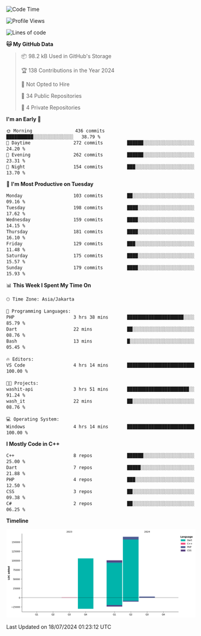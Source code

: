 <!--START_SECTION:waka-->
![Code Time](http://img.shields.io/badge/Code%20Time-134%20hrs%2042%20mins-blue)

![Profile Views](http://img.shields.io/badge/Profile%20Views-0-blue)

![Lines of code](https://img.shields.io/badge/From%20Hello%20World%20I%27ve%20Written-372.4%20thousand%20lines%20of%20code-blue)

**🐱 My GitHub Data** 

> 📦 98.2 kB Used in GitHub's Storage 
 > 
> 🏆 138 Contributions in the Year 2024
 > 
> 🚫 Not Opted to Hire
 > 
> 📜 34 Public Repositories 
 > 
> 🔑 4 Private Repositories 
 > 
**I'm an Early 🐤** 

```text
🌞 Morning                436 commits         ██████████░░░░░░░░░░░░░░░   38.79 % 
🌆 Daytime                272 commits         ██████░░░░░░░░░░░░░░░░░░░   24.20 % 
🌃 Evening                262 commits         ██████░░░░░░░░░░░░░░░░░░░   23.31 % 
🌙 Night                  154 commits         ███░░░░░░░░░░░░░░░░░░░░░░   13.70 % 
```
📅 **I'm Most Productive on Tuesday** 

```text
Monday                   103 commits         ██░░░░░░░░░░░░░░░░░░░░░░░   09.16 % 
Tuesday                  198 commits         ████░░░░░░░░░░░░░░░░░░░░░   17.62 % 
Wednesday                159 commits         ████░░░░░░░░░░░░░░░░░░░░░   14.15 % 
Thursday                 181 commits         ████░░░░░░░░░░░░░░░░░░░░░   16.10 % 
Friday                   129 commits         ███░░░░░░░░░░░░░░░░░░░░░░   11.48 % 
Saturday                 175 commits         ████░░░░░░░░░░░░░░░░░░░░░   15.57 % 
Sunday                   179 commits         ████░░░░░░░░░░░░░░░░░░░░░   15.93 % 
```


📊 **This Week I Spent My Time On** 

```text
🕑︎ Time Zone: Asia/Jakarta

💬 Programming Languages: 
PHP                      3 hrs 38 mins       █████████████████████░░░░   85.79 % 
Dart                     22 mins             ██░░░░░░░░░░░░░░░░░░░░░░░   08.76 % 
Bash                     13 mins             █░░░░░░░░░░░░░░░░░░░░░░░░   05.45 % 

🔥 Editors: 
VS Code                  4 hrs 14 mins       █████████████████████████   100.00 % 

🐱‍💻 Projects: 
washit-api               3 hrs 51 mins       ███████████████████████░░   91.24 % 
wash_it                  22 mins             ██░░░░░░░░░░░░░░░░░░░░░░░   08.76 % 

💻 Operating System: 
Windows                  4 hrs 14 mins       █████████████████████████   100.00 % 
```

**I Mostly Code in C++** 

```text
C++                      8 repos             ██████░░░░░░░░░░░░░░░░░░░   25.00 % 
Dart                     7 repos             █████░░░░░░░░░░░░░░░░░░░░   21.88 % 
PHP                      4 repos             ███░░░░░░░░░░░░░░░░░░░░░░   12.50 % 
CSS                      3 repos             ██░░░░░░░░░░░░░░░░░░░░░░░   09.38 % 
C#                       2 repos             ██░░░░░░░░░░░░░░░░░░░░░░░   06.25 % 
```



**Timeline**

![Lines of Code chart](https://raw.githubusercontent.com/PradiptaAhmad/PradiptaAhmad/main/assets/bar_graph.png)


 Last Updated on 18/07/2024 01:23:12 UTC
<!--END_SECTION:waka-->
